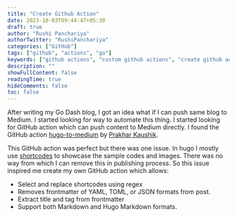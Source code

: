 ```yaml
---
title: "Create Github Action"
date: 2023-10-03T09:44:47+05:30
draft: true
author: "Rushi Panchariya"
authorTwitter: "RushiPanchariya"
categories: ["GitHub"]
tags: ["github", "actions", "go"]
keywords: ["github actions", "custom github actions", "create github actions"]
description: ""
showFullContent: false
readingTime: true
hideComments: false
toc: false
---
```


After writing my Go Dash blog, I got an idea what if I can push same blog to Medium. I started looking for way to automate this thing. I started looking for GitHub action which can push content to Medium directly. I found the GitHub action [hugo-to-medium](https://github.com/pr4k/hugo-to-medium) by [Prakhar Kaushik](https://github.com/pr4k).

This GitHub action was perfect but there was one issue. In hugo I mostly use [shortcodes](https://gohugo.io/content-management/shortcodes/) to showcase the sample codes and images. There was no way from which I can remove this in publishing process. So this issue inspired me create my own GitHub action which allows:
- Select and replace shortcodes using regex
- Removes frontmatter of YAML, TOML, or JSON formats from post.
- Extract title and tag from frontmatter
- Support both Markdown and Hugo Markdown formats.